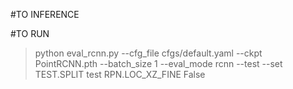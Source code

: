 #TO INFERENCE

#TO RUN
> python eval_rcnn.py --cfg_file cfgs/default.yaml --ckpt PointRCNN.pth --batch_size 1 --eval_mode rcnn --test --set TEST.SPLIT test RPN.LOC_XZ_FINE False
